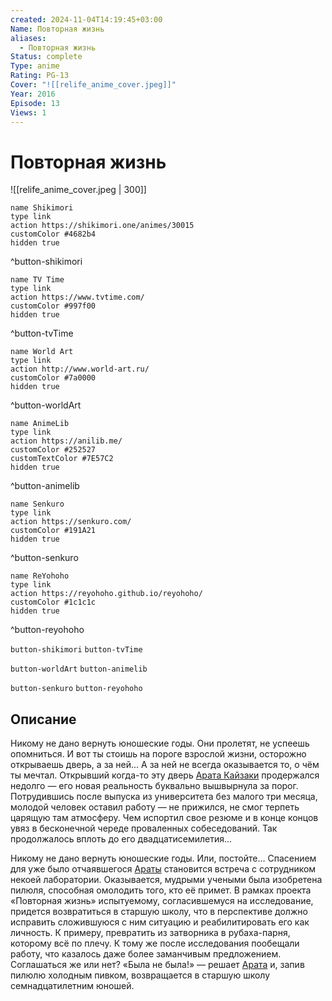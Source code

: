 ```yaml
---
created: 2024-11-04T14:19:45+03:00
Name: Повторная жизнь
aliases:
  - Повторная жизнь
Status: complete
Type: anime
Rating: PG-13
Cover: "![[relife_anime_cover.jpeg]]"
Year: 2016
Episode: 13
Views: 1
---
```


# Повторная жизнь

![[relife_anime_cover.jpeg | 300]]

```button
name Shikimori
type link
action https://shikimori.one/animes/30015
customColor #4682b4
hidden true
```
^button-shikimori

```button
name TV Time
type link
action https://www.tvtime.com/
customColor #997f00
hidden true
```
^button-tvTime

```button
name World Art
type link
action http://www.world-art.ru/
customColor #7a0000
hidden true
```
^button-worldArt

```button
name AnimeLib
type link
action https://anilib.me/
customColor #252527
customTextColor #7E57C2
hidden true
```
^button-animelib

```button
name Senkuro
type link
action https://senkuro.com/
customColor #191A21
hidden true
```
^button-senkuro

```button
name ReYohoho
type link
action https://reyohoho.github.io/reyohoho/
customColor #1c1c1c
hidden true
```
^button-reyohoho

`button-shikimori` `button-tvTime`

`button-worldArt` `button-animelib`

`button-senkuro` `button-reyohoho`

## Описание

Никому не дано вернуть юношеские годы. Они пролетят, не успеешь опомниться. И вот ты стоишь на пороге взрослой жизни, осторожно открываешь дверь, а за ней... А за ней не всегда оказывается то, о чём ты мечтал. Открывший когда-то эту дверь [Арата Кайзаки](https://shikimori.one/characters/123703-arata-kaizaki) продержался недолго — его новая реальность буквально вышвырнула за порог. Потрудившись после выпуска из университета без малого три месяца, молодой человек оставил работу — не прижился, не смог терпеть царящую там атмосферу. Чем испортил свое резюме и в конце концов увяз в бесконечной череде проваленных собеседований. Так продолжалось вплоть до его двадцатисемилетия...

Никому не дано вернуть юношеские годы. Или, постойте... Спасением для уже было отчаявшегося [Араты](https://shikimori.one/characters/123703-arata-kaizaki) становится встреча с сотрудником некоей лаборатории. Оказывается, мудрыми учеными была изобретена пилюля, способная омолодить того, кто её примет. В рамках проекта «Повторная жизнь» испытуемому, согласившемуся на исследование, придется возвратиться в старшую школу, что в перспективе должно исправить сложившуюся с ним ситуацию и реабилитировать его как личность. К примеру, превратить из затворника в рубаха-парня, которому всё по плечу. К тому же после исследования пообещали работу, что казалось даже более заманчивым предложением. Соглашаться же или нет? «Была не была!» — решает [Арата](https://shikimori.one/characters/123703-arata-kaizaki) и, запив пилюлю холодным пивком, возвращается в старшую школу семнадцатилетним юношей.
